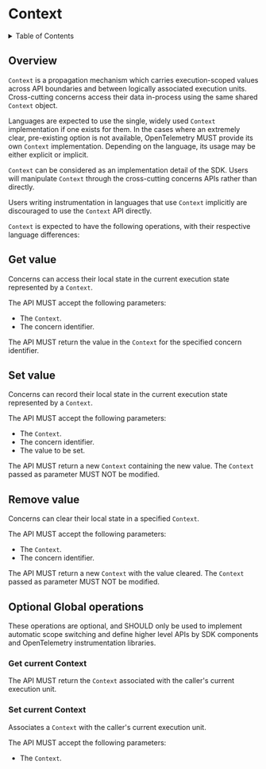 # Context

<details>
<summary>
Table of Contents
</summary>

- [Overview](#overview)
- [Get value](#get-value)
- [Set value](#set-value)
- [Remove value](#remove-value)
- [Optional operations](#optional-operations)
    - [Get current Context](#get-current-context)
    - [Set current Context](#set-current-context)

</details>

## Overview

`Context` is a propagation mechanism which carries execution-scoped values
across API boundaries and between logically associated execution units.
Cross-cutting concerns access their data in-process using the same shared
`Context` object.

Languages are expected to use the single, widely used `Context` implementation
if one exists for them. In the cases where an extremely clear, pre-existing
option is not available, OpenTelemetry MUST provide its own `Context`
implementation. Depending on the language, its usage may be either explicit
or implicit.

`Context` can be considered as an implementation detail of the SDK.
Users will manipulate `Context` through the cross-cutting concerns APIs
rather than directly.

Users writing instrumentation in languages that
use `Context` implicitly are discouraged to use the `Context` API directly.

`Context` is expected to have the following operations, with their
respective language differences:

## Get value

Concerns can access their local state in the current execution state
represented by a `Context`.

The API MUST accept the following parameters:

- The `Context`.
- The concern identifier.

The API MUST return the value in the `Context` for the specified concern
identifier.

## Set value

Concerns can record their local state in the current execution state
represented by a `Context`.

The API MUST accept the following parameters:

- The `Context`.
- The concern identifier.
- The value to be set.

The API MUST return a new `Context` containing the new value.
The `Context` passed as parameter MUST NOT be modified.

## Remove value

Concerns can clear their local state in a specified `Context`.

The API MUST accept the following parameters:

- The `Context`.
- The concern identifier.

The API MUST return a new `Context` with the value cleared.
The `Context` passed as parameter MUST NOT be modified.

## Optional Global operations

These operations are optional, and SHOULD only be used to
implement automatic scope switching and define higher level APIs
by SDK components and OpenTelemetry instrumentation libraries.

### Get current Context

The API MUST return the `Context` associated with the caller's current execution unit.

### Set current Context

Associates a `Context` with the caller's current execution unit.

The API MUST accept the following parameters:

- The `Context`.
